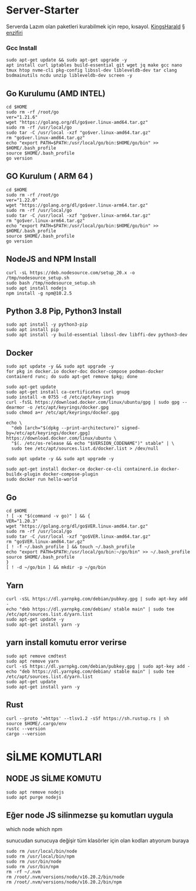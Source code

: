 # Server-Starter
Serverda Lazım olan paketleri kurabilmek için repo, kısayol.
[KingsHarald](https://github.com/KingsHarald0) § [enzifiri](https://github.com/enzifiri)

### Gcc Install
```
sudo apt-get update && sudo apt-get upgrade -y
apt install curl iptables build-essential git wget jq make gcc nano tmux htop nvme-cli pkg-config libssl-dev libleveldb-dev tar clang bsdmainutils ncdu unzip libleveldb-dev screen -y
```
## Go Kurulumu  (AMD INTEL)
```
cd $HOME
sudo rm -rf /root/go
ver="1.21.6"
wget "https://golang.org/dl/go$ver.linux-amd64.tar.gz"
sudo rm -rf /usr/local/go
sudo tar -C /usr/local -xzf "go$ver.linux-amd64.tar.gz"
rm "go$ver.linux-amd64.tar.gz"
echo "export PATH=$PATH:/usr/local/go/bin:$HOME/go/bin" >> $HOME/.bash_profile
source $HOME/.bash_profile
go version
```

## GO Kurulum ( ARM 64 )
```
cd $HOME
sudo rm -rf /root/go
ver="1.22.0"
wget "https://golang.org/dl/go$ver.linux-arm64.tar.gz"
sudo rm -rf /usr/local/go
sudo tar -C /usr/local -xzf "go$ver.linux-arm64.tar.gz"
rm "go$ver.linux-arm64.tar.gz"
echo "export PATH=$PATH:/usr/local/go/bin:$HOME/go/bin" >> $HOME/.bash_profile
source $HOME/.bash_profile
go version
```
## NodeJS and NPM Install
```
curl -sL https://deb.nodesource.com/setup_20.x -o /tmp/nodesource_setup.sh
sudo bash /tmp/nodesource_setup.sh
sudo apt install nodejs
npm install -g npm@10.2.5
```
## Python 3.8 Pip, Python3 Install
```
sudo apt install -y python3-pip
sudo apt install pip
sudo apt install -y build-essential libssl-dev libffi-dev python3-dev
```

## Docker
```
sudo apt update -y && sudo apt upgrade -y
for pkg in docker.io docker-doc docker-compose podman-docker containerd runc; do sudo apt-get remove $pkg; done

sudo apt-get update
sudo apt-get install ca-certificates curl gnupg
sudo install -m 0755 -d /etc/apt/keyrings
curl -fsSL https://download.docker.com/linux/ubuntu/gpg | sudo gpg --dearmor -o /etc/apt/keyrings/docker.gpg
sudo chmod a+r /etc/apt/keyrings/docker.gpg

echo \
  "deb [arch="$(dpkg --print-architecture)" signed-by=/etc/apt/keyrings/docker.gpg] https://download.docker.com/linux/ubuntu \
  "$(. /etc/os-release && echo "$VERSION_CODENAME")" stable" | \
  sudo tee /etc/apt/sources.list.d/docker.list > /dev/null

sudo apt update -y && sudo apt upgrade -y

sudo apt-get install docker-ce docker-ce-cli containerd.io docker-buildx-plugin docker-compose-plugin
sudo docker run hello-world
```
## Go
```
cd $HOME
! [ -x "$(command -v go)" ] && {
VER="1.20.3"
wget "https://golang.org/dl/go$VER.linux-amd64.tar.gz"
sudo rm -rf /usr/local/go
sudo tar -C /usr/local -xzf "go$VER.linux-amd64.tar.gz"
rm "go$VER.linux-amd64.tar.gz"
[ ! -f ~/.bash_profile ] && touch ~/.bash_profile
echo "export PATH=$PATH:/usr/local/go/bin:~/go/bin" >> ~/.bash_profile
source $HOME/.bash_profile
}
[ ! -d ~/go/bin ] && mkdir -p ~/go/bin
```
## Yarn
```
curl -sSL https://dl.yarnpkg.com/debian/pubkey.gpg | sudo apt-key add -
echo "deb https://dl.yarnpkg.com/debian/ stable main" | sudo tee /etc/apt/sources.list.d/yarn.list
sudo apt-get update -y
sudo apt-get install yarn -y
```

## yarn install komutu error verirse
```
sudo apt remove cmdtest
sudo apt remove yarn
curl -sS https://dl.yarnpkg.com/debian/pubkey.gpg | sudo apt-key add -
echo "deb https://dl.yarnpkg.com/debian/ stable main" | sudo tee /etc/apt/sources.list.d/yarn.list
sudo apt-get update
sudo apt-get install yarn -y
```
## Rust
```
curl --proto '=https' --tlsv1.2 -sSf https://sh.rustup.rs | sh
source $HOME/.cargo/env
rustc --version
cargo --version
```
# SİLME KOMUTLARI

## NODE JS SİLME KOMUTU
```
sudo apt remove nodejs
sudo apt purge nodejs
```
## Eğer node JS silinmezse şu komutları uygula
which node
which npm

sunucudan sunucuya değişir tüm klasörler için olan kodları atıyorum buraya
```
sudo rm /usr/local/bin/node
sudo rm /usr/local/bin/npm
sudo rm /usr/bin/node
sudo rm /usr/bin/npm
rm -rf ~/.nvm
rm /root/.nvm/versions/node/v16.20.2/bin/node
rm /root/.nvm/versions/node/v16.20.2/bin/npm
```


